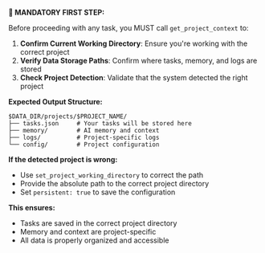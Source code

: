 **🚨 MANDATORY FIRST STEP:**

Before proceeding with any task, you MUST call `get_project_context` to:

1. **Confirm Current Working Directory**: Ensure you're working with the correct project
2. **Verify Data Storage Paths**: Confirm where tasks, memory, and logs are stored
3. **Check Project Detection**: Validate that the system detected the right project

**Expected Output Structure:**
```
$DATA_DIR/projects/$PROJECT_NAME/
├── tasks.json     # Your tasks will be stored here
├── memory/        # AI memory and context
├── logs/          # Project-specific logs
└── config/        # Project configuration
```

**If the detected project is wrong:**
- Use `set_project_working_directory` to correct the path
- Provide the absolute path to the correct project directory
- Set `persistent: true` to save the configuration

**This ensures:**
- Tasks are saved in the correct project directory
- Memory and context are project-specific
- All data is properly organized and accessible
